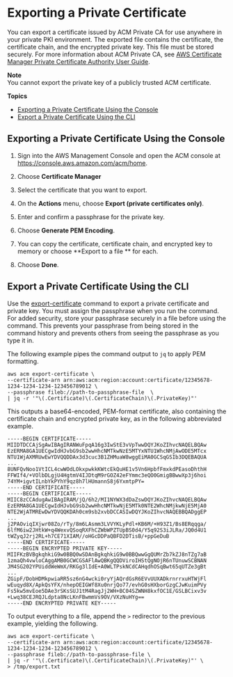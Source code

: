 # Exporting a Private Certificate<a name="export-private"></a>

You can export a certificate issued by ACM Private CA for use anywhere in your private PKI environment\. The exported file contains the certificate, the certificate chain, and the encrypted private key\. This file must be stored securely\. For more information about ACM Private CA, see [AWS Certificate Manager Private Certificate Authority User Guide](https://docs.aws.amazon.com/acm-pca/latest/userguide/)\.

**Note**  
You cannot export the private key of a publicly trusted ACM certificate\.

**Topics**
+ [Exporting a Private Certificate Using the Console](#export-console)
+ [Export a Private Certificate Using the CLI](#export-cli)

## Exporting a Private Certificate Using the Console<a name="export-console"></a>

1. Sign into the AWS Management Console and open the ACM console at [https://console\.aws\.amazon\.com/acm/home](https://console.aws.amazon.com/acm/home)\.

1. Choose **Certificate Manager**

1. Select the certificate that you want to export\.

1. On the **Actions** menu, choose **Export \(private certificates only\)**\.

1. Enter and confirm a passphrase for the private key\.

1. Choose **Generate PEM Encoding**\.

1. You can copy the certificate, certificate chain, and encrypted key to memory or choose **Export to a file ** for each\.

1. Choose **Done**\.

## Export a Private Certificate Using the CLI<a name="export-cli"></a>

Use the [export\-certificate](https://docs.aws.amazon.com/cli/latest/reference/acm/export-certificate.html) command to export a private certificate and private key\. You must assign the passphrase when you run the command\. For added security, store your passphrase securely in a file before using the command\. This prevents your passphrase from being stored in the command history and prevents others from seeing the passphrase as you type it in\. 

The following example pipes the command output to `jq` to apply PEM formatting\.

```
aws acm export-certificate \
--certificate-arn arn:aws:acm:region:account:certificate/12345678-1234-1234-1234-123456789012 \
--passphrase fileb://path-to-passphrase-file  \
| jq -r '"\(.Certificate)\(.CertificateChain)\(.PrivateKey)"'
```

This outputs a base64\-encoded, PEM\-format certificate, also containing the certificate chain and encrypted private key, as in the following abbreviated example\.

```
-----BEGIN CERTIFICATE-----
MIIDTDCCAjSgAwIBAgIRANWuFpqA16g3IwStE3vVpTwwDQYJKoZIhvcNAQELBQAw
EzERMA8GA1UECgwIdHJvbG9sb2wwHhcNMTkwNzE5MTYxNTU1WhcNMjAwODE5MTcx
NTU1WjAXMRUwEwYDVQQDDAx3d3cuc3B1ZHMuaW8wggEiMA0GCSqGSIb3DQEBAQUA
...
8UNFQvNoo1VtICL4cwWOdLOkxpwkkKWtcEkQuHE1v5Vn6HpbfFmxkdPEasoDhthH
FFWIf4/+VOlbDLgjU4HgtmV4IJDtqM9rGOZ42eFYmmc3eQO0GmigBBwwXp3j6hoi
74YM+igvtILnbYkPYhY9qz8h7lHUmannS8j6YxmtpPY=
-----END CERTIFICATE-----
-----BEGIN CERTIFICATE-----
MIIC8zCCAdugAwIBAgIRAM/jQ/6h2/MI1NYWX3dDaZswDQYJKoZIhvcNAQELBQAw
EzERMA8GA1UECgwIdHJvbG9sb2wwHhcNMTkwNjE5MTk0NTE2WhcNMjkwNjE5MjA0
NTE2WjATMREwDwYDVQQKDAh0cm9sb2xvbDCCASIwDQYJKoZIhvcNAQEBBQADggEP
...
j2PAOviqIXjwr08Zo/rTy/8m6LAsmm3LVVYKLyPdl+KB6M/+H93Z1/Bs8ERqqga/
6lfM6iw2JHtkW+q4WexvQSoqRXFhCZWbWPZTUpBS0d4/Y5q92S3iJLRa/JQ0d4U1
tWZyqJ2rj2RL+h7CE71XIAM//oHGcDDPaQBFD2DTisB/+ppGeDuB
-----END CERTIFICATE-----
-----BEGIN ENCRYPTED PRIVATE KEY-----
MIIFKzBVBgkqhkiG9w0BBQ0wSDAnBgkqhkiG9w0BBQwwGgQUMrZb7kZJ8nTZg7aB
1zmaQh4vwloCAggAMB0GCWCGSAFlAwQBKgQQDViroIHStQgNOjR6nTUnuwSCBNAN
JM4SG202YPUiddWeWmX/RKGg3lIdE+A0WLTPskNCdCAHqdhOSqBwt65qUTZe3gBt
...
ZGipF/DobHDMkpwiaRR5sz6nG4wcki0ryYjAQrdGsR6EVvUUXADkrnrrxuHTWjFl
wEuqyd8X/ApkQsYFX/nhepOEIGWf8Xu0nrjQo77/evhG0sHXborGzgCJwKuimPVy
Fs5kw5mvEoe5DAe3rSKsSUJ1tM4RagJj2WH+BC04SZWNH8kxfOC1E/GSLBCixv3v
+Lwq38CEJRQJLdpta8NcLKnFBwmmVs9OV/VXzNuHYg==
-----END ENCRYPTED PRIVATE KEY-----
```

To output everything to a file, append the `>` redirector to the previous example, yielding the following\. 

```
aws acm export-certificate \
--certificate-arn arn:aws:acm:region:account:certificate/12345678-1234-1234-1234-123456789012 \
--passphrase fileb://path-to-passphrase-file \
| jq -r '"\(.Certificate)\(.CertificateChain)\(.PrivateKey)"' \
> /tmp/export.txt
```